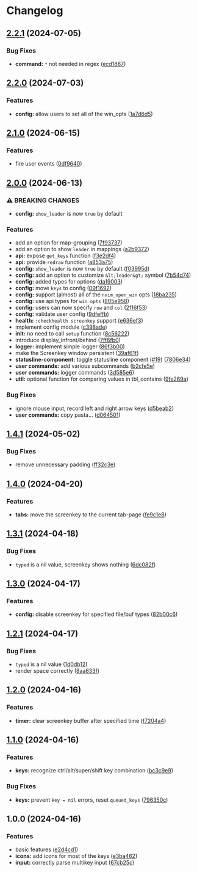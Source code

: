 # Changelog

## [2.2.1](https://github.com/NStefan002/screenkey.nvim/compare/v2.2.0...v2.2.1) (2024-07-05)


### Bug Fixes

* **command:** `*` not needed in regex ([ecd1887](https://github.com/NStefan002/screenkey.nvim/commit/ecd1887649c56e8a339f08444f2fb0cf7f556753))

## [2.2.0](https://github.com/NStefan002/screenkey.nvim/compare/v2.1.0...v2.2.0) (2024-07-03)


### Features

* **config:** allow users to set all of the win_opts ([1a7d6d5](https://github.com/NStefan002/screenkey.nvim/commit/1a7d6d590c0a06edb2ab9c54603304c859366111))

## [2.1.0](https://github.com/NStefan002/screenkey.nvim/compare/v2.0.0...v2.1.0) (2024-06-15)


### Features

* fire user events ([0df9640](https://github.com/NStefan002/screenkey.nvim/commit/0df9640f04ca9668a1084128a21a40b0a70089a2))

## [2.0.0](https://github.com/NStefan002/screenkey.nvim/compare/v1.4.1...v2.0.0) (2024-06-13)


### ⚠ BREAKING CHANGES

* **config:** `show_leader` is now `true` by default

### Features

* add an option for map-grouping ([7f93737](https://github.com/NStefan002/screenkey.nvim/commit/7f93737c0344814421edfb1fa6739db70c016da9))
* add an option to show `leader` in mappings ([a2b9372](https://github.com/NStefan002/screenkey.nvim/commit/a2b9372ebe6c3eb0344b681241290a2c68e070a4))
* **api:** expose `get_keys` function ([f3e2df4](https://github.com/NStefan002/screenkey.nvim/commit/f3e2df47b6f8134da6a5d336d23688ebaa66f578))
* **api:** provide `redraw` function ([a853a75](https://github.com/NStefan002/screenkey.nvim/commit/a853a754f72536154faa8c437df82366315fb45a))
* **config:** `show_leader` is now `true` by default ([f03995d](https://github.com/NStefan002/screenkey.nvim/commit/f03995df0bf7793f6a59e2e3da7da015845392cf))
* **config:** add an option to customize `&lt;leader&gt;` symbol ([7b54d74](https://github.com/NStefan002/screenkey.nvim/commit/7b54d7417ebf875b11236dbe8eb59116e41ba980))
* **config:** added types for options ([da19003](https://github.com/NStefan002/screenkey.nvim/commit/da1900302bcf266e4e83f6ac15bde5356f158a9f))
* **config:** move `keys` to config ([09f1692](https://github.com/NStefan002/screenkey.nvim/commit/09f169239e5eb3c8180fe929463e2cbcb4ef178a))
* **config:** support (almost) all of the `nvim_open_win` opts ([18ba235](https://github.com/NStefan002/screenkey.nvim/commit/18ba235915b88fa92c7590bc5aae015f9a523101))
* **config:** use api types for `win_opts` ([805e958](https://github.com/NStefan002/screenkey.nvim/commit/805e9582af94db70d42dec1c2de56628177c0b01))
* **config:** users can now specify `row` and `col` ([2f16f53](https://github.com/NStefan002/screenkey.nvim/commit/2f16f5345c308c6a6b216a4aa199bff2247527c6))
* **config:** validate user config ([9dfeffb](https://github.com/NStefan002/screenkey.nvim/commit/9dfeffb00954ff2f5374ef4619a99d68517a147f))
* **health:** `:checkhealth screenkey` support ([e636ef3](https://github.com/NStefan002/screenkey.nvim/commit/e636ef3874489a659971325ff2e2ceef7e391e92))
* implement config module ([c398ade](https://github.com/NStefan002/screenkey.nvim/commit/c398ade44df2fd1cf82f1b08ad77a5622b48d69d))
* **init:** no need to call `setup` function ([8c56222](https://github.com/NStefan002/screenkey.nvim/commit/8c56222272bbe2e9bc46be560b217945d140572e))
* introduce display_infront/behind ([7ff6fb0](https://github.com/NStefan002/screenkey.nvim/commit/7ff6fb08b3af7cb27889060ec906b1a72d190d65))
* **logger:** implement simple logger ([86f3b00](https://github.com/NStefan002/screenkey.nvim/commit/86f3b006bea16ad0ae5e2c8281833e49c5733814))
* make the Screenkey window persistent ([39af61f](https://github.com/NStefan002/screenkey.nvim/commit/39af61f0342eefbc8abb5f015d75977e3d1f19bd))
* **statusline-component:** toggle statusline component ([#19](https://github.com/NStefan002/screenkey.nvim/issues/19)) ([7806e34](https://github.com/NStefan002/screenkey.nvim/commit/7806e344029ca0ce2773250e54783454869f4933))
* **user commands:** add various subcommands ([b2cfe5e](https://github.com/NStefan002/screenkey.nvim/commit/b2cfe5eef8bb979d7ba0c2805042fbbdb10e9582))
* **user commands:** logger commands ([3d585e6](https://github.com/NStefan002/screenkey.nvim/commit/3d585e6b2d0889d4cbfdb2d2235acd6e75accbf9))
* **util:** optional function for comparing values in tbl_contains ([9fe269a](https://github.com/NStefan002/screenkey.nvim/commit/9fe269ade03f19508295f6adfe45f35936fb010e))


### Bug Fixes

* ignore mouse input, record left and right arrow keys ([d5beab2](https://github.com/NStefan002/screenkey.nvim/commit/d5beab2f880180da1d4ab38419d7284fa06eadc4))
* **user commands:** copy pasta... ([d064501](https://github.com/NStefan002/screenkey.nvim/commit/d06450149328ec43794b72cc9700470ba94f2e1f))

## [1.4.1](https://github.com/NStefan002/screenkey.nvim/compare/v1.4.0...v1.4.1) (2024-05-02)


### Bug Fixes

* remove unnecessary padding ([ff32c3e](https://github.com/NStefan002/screenkey.nvim/commit/ff32c3e875daa085872377ae8f50d066df3cef30))

## [1.4.0](https://github.com/NStefan002/screenkey.nvim/compare/v1.3.1...v1.4.0) (2024-04-20)


### Features

* **tabs:** move the screenkey to the current tab-page ([fe9c1e8](https://github.com/NStefan002/screenkey.nvim/commit/fe9c1e8d45309347df8a16d879bb687238892a83))

## [1.3.1](https://github.com/NStefan002/screenkey.nvim/compare/v1.3.0...v1.3.1) (2024-04-18)


### Bug Fixes

* `typed` is a nil value, screenkey shows nothing ([6dc082f](https://github.com/NStefan002/screenkey.nvim/commit/6dc082f5e4cb9e316866801275fcd371fa0c5350))

## [1.3.0](https://github.com/NStefan002/screenkey.nvim/compare/v1.2.1...v1.3.0) (2024-04-17)


### Features

* **config:** disable screenkey for specified file/buf types ([82b00c6](https://github.com/NStefan002/screenkey.nvim/commit/82b00c6bbb01c74024eb8ebed52edb08a905d9e6))

## [1.2.1](https://github.com/NStefan002/screenkey.nvim/compare/v1.2.0...v1.2.1) (2024-04-17)


### Bug Fixes

* `typed` is a nil value ([1d0db12](https://github.com/NStefan002/screenkey.nvim/commit/1d0db12f947fd5020998d9b6523dff5ad05e8179))
* render space correctly ([8aa833f](https://github.com/NStefan002/screenkey.nvim/commit/8aa833f0961f47a0fc68849c4f4da5ed7cb4c620))

## [1.2.0](https://github.com/NStefan002/screenkey.nvim/compare/v1.1.0...v1.2.0) (2024-04-16)


### Features

* **timer:** clear screenkey buffer after specified time ([f7204a4](https://github.com/NStefan002/screenkey.nvim/commit/f7204a414ff374f290c7ac3e808584af0f949c7a))

## [1.1.0](https://github.com/NStefan002/screenkey.nvim/compare/v1.0.0...v1.1.0) (2024-04-16)


### Features

* **keys:** recognize ctrl/alt/super/shift key combination ([bc3c9e9](https://github.com/NStefan002/screenkey.nvim/commit/bc3c9e9ad6e65b276ad41e97cc53750596e520b2))


### Bug Fixes

* **keys:** prevent `key = nil` errors, reset `queued_keys` ([796350c](https://github.com/NStefan002/screenkey.nvim/commit/796350c01edf0662785df30a9eed340d57907c43))

## 1.0.0 (2024-04-16)


### Features

* basic features ([e2d4cd1](https://github.com/NStefan002/screenkey.nvim/commit/e2d4cd1e101c20c16dafe52760124f9a27f0968e))
* **icons:** add icons for most of the keys ([e3ba462](https://github.com/NStefan002/screenkey.nvim/commit/e3ba46277382a3716392cd997f1b3f0cf878028a))
* **input:** correctly parse multikey input ([67cb25c](https://github.com/NStefan002/screenkey.nvim/commit/67cb25cbb75bc7703649757b1b88dd6644fd935a))
